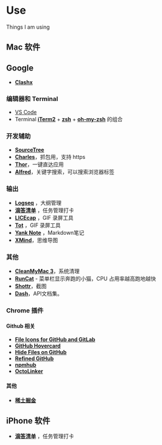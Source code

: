 # Use
Things I am using
## Mac 软件

## Google
- [**Clashx**](https://github.com/yichengchen/clashX)

### 编辑器和 Terminal

- [VS Code](https://code.visualstudio.com/)
- Terminal [**iTerm2**](https://www.iterm2.com/) + [**zsh**](https://en.wikipedia.org/wiki/Z_shell) + [**oh-my-zsh**](https://github.com/robbyrussell/oh-my-zsh) 的组合

### 开发辅助
- [**SourceTree**](https://www.sourcetreeapp.com/)
- [**Charles**](https://www.charlesproxy.com/)，抓包用，支持 https
- [**Thor**](https://github.com/gbammc/Thor)，一键直达应用
- [**Alfred**](https://www.alfredapp.com/)，关键字搜索，可以搜索浏览器标签

### 输出
- [**Logseq**](https://logseq.com/) ，大纲管理
- [**滴答清单**](https://www.dida365.com/) ，任务管理打卡
- [**LICEcap**](http://www.cockos.com/licecap/) ，GIF 录屏工具
- [**Tot**](http://www.cockos.com/licecap/) ，GIF 录屏工具
- [**Yank Note**](https://github.com/purocean/yn) ，Markdown笔记
- [**XMind**](https://www.xmind.cn/)，思维导图

### 其他
- [**CleanMyMac 3**](https://macpaw.com/cleanmymac)，系统清理
- [**RunCat**](https://itunes.apple.com/nz/app/runcat/id1429033973?mt=12&ref=appinn) - 菜单栏显示奔跑的小猫，CPU 占用率越高跑地越快
- [**Shottr**](https://shottr.cc/)，截图
- [**Dash**](https://kapeli.com/dash)，API文档集。

### Chrome 插件

#### Github 相关

- [**File Icons for GitHub and GitLab**](https://github.com/homerchen19/github-file-icons)
- [**GitHub Hovercard**](https://github.com/Justineo/github-hovercard)
- [**Hide Files on GitHub**](https://github.com/sindresorhus/hide-files-on-github)
- [**Refined GitHub**](https://github.com/refined-github/refined-github)
- [**npmhub**](https://chrome.google.com/webstore/detail/npmhub/kbbbjimdjbjclaebffknlabpogocablj)
- [**OctoLinker**](https://octolinker.vercel.app/)
#### 其他
- [**稀土掘金**](https://chrome.google.com/webstore/detail/稀土掘金/lecdifefmmfjnjjinhaennhdlmcaeeeb)

## iPhone 软件

- [**滴答清单**](https://www.dida365.com/) ，任务管理打卡
